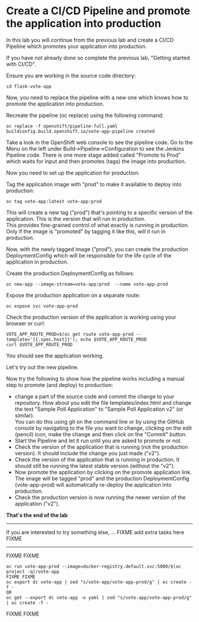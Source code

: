 # Create a CI/CD Pipeline and promote the application into production

In this lab you will continue from the previous lab and create a CI/CD Pipeline which promotes your application into production. 

If you have not already done so complete the previous lab, "Getting started with CI/CD".

Ensure you are working in the source code directory:

```
cd flask-vote-app
```

Now, you need to replace the pipeline with a new one which knows how to promote the application into production.

Recreate the pipeline (oc replace) using the following command:

```
oc replace -f openshift/pipeline-full.yaml
buildconfig.build.openshift.io/vote-app-pipeline created
```

Take a look in the OpenShift web console to see the pipeline code.  Go to the Menu on the left under Build->Pipeline->Configuration to see the Jenkins Pipeline code.  There is one more stage added called "Promote to Prod" which waits for input and then promotes (tags) the image into production.

Now you need to set up the application for production.

Tag the application image with "prod" to make it available to deploy into production:

```
oc tag vote-app:latest vote-app:prod
```

This will create a new tag ("prod") that's pointing to a specific version of the application.  This is the version that will run in production.  
This provides fine-grained control of what exactly is running in production. Only if the image is "promoted" by 
tagging it like this, will it run in production. 

Now, with the newly tagged image ("prod"), you can create the production DeploymentConfig which will be responsible for the life cycle of the application in production.

Create the production DeploymentConfig as follows:

```
oc new-app --image-stream=vote-app:prod  --name vote-app-prod
```

Expose the production application on a separate route:

```
oc expose svc vote-app-prod
```

Check the production version of the application is working using your browser or curl:

```
VOTE_APP_ROUTE_PROD=$(oc get route vote-app-prod --template='{{.spec.host}}'); echo $VOTE_APP_ROUTE_PROD
curl $VOTE_APP_ROUTE_PROD
```

You should see the application working.

Let's try out the new pipeline.

Now try the following to show how the pipeline works including a manual step to promote (and deploy) to production:

- change a part of the source code and commit the change to your repository.  How about you edit the file templates/index.html and change the text "Sample Poll Application" to "Sample Poll Application v2" (or similar).  
You can do this using git on the command line or by using the GitHub console by navigating to the file you want to change, clicking on the edit (pencil) icon, make the change  and then click on the "Commit" button.
- Start the Pipeline and let it run until you are asked to promote or not.
- Check the version of the application that is running (not the production version).  It should include the change you just made ("v2").
- Check the version of the application that is running in production.  It should still be running the latest stable version (without the "v2").
- Now promote the application by clicking on the promote application link. The image will be tagged "prod" and the production DeploymentConfig (vote-app-prod) will automatically re-deploy the application into production.
- Check the production version is now running the newer version of the application ("v2").



**That's the end of the lab**

---
If you are interested to try something else, ... FIXME add extra tasks here FIXME


---

FIXME FIXME
```
oc run vote-app-prod --image=docker-registry.default.svc:5000/$(oc project -q)/vote-app
FIXME FIXME 
oc export dc vote-app | sed "s/vote-app/vote-app-prod/g" | oc create -f -
OR
oc get --export dc vote-app -o yaml | sed "s/vote-app/vote-app-prod/g" | oc create -f -
```
FIXME FIXME 
